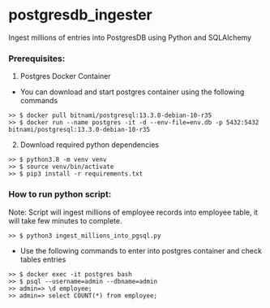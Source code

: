 # postgresdb_ingester
Ingest millions of entries into PostgresDB using Python and SQLAlchemy

### Prerequisites:
1. Postgres Docker Container

* You can download and start postgres container using the following commands    
```
>> $ docker pull bitnami/postgresql:13.3.0-debian-10-r35    
>> $ docker run --name postgres -it -d --env-file=env.db -p 5432:5432 bitnami/postgresql:13.3.0-debian-10-r35
```

2. Download required python dependencies    

```
>> $ python3.8 -m venv venv
>> $ source venv/bin/activate
>> $ pip3 install -r requirements.txt
```

### How to run python script:
Note: Script will ingest millions of employee records into employee table, it will take few minutes to complete.
```
>> $ python3 ingest_millions_into_pgsql.py
```

* Use the following commands to enter into postgres container and check tables entries    
```
>> $ docker exec -it postgres bash
>> $ psql --username=admin --dbname=admin
>> admin=> \d employee;
>> admin=> select COUNT(*) from employee;
```
